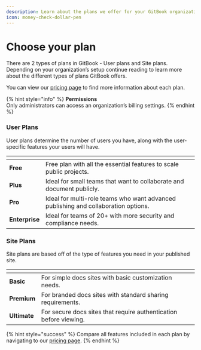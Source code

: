 ```yaml
---
description: Learn about the plans we offer for your GitBook organizations.
icon: money-check-dollar-pen
---
```


# Choose your plan

There are 2 types of plans in GitBook - User plans and Site plans. Depending on your organization’s setup continue reading to learn more about the different types of plans GitBook offers.

You can view our [pricing page](https://www.gitbook.com/pricing) to find more information about each plan.

{% hint style="info" %}
**Permissions**\
Only administrators can access an organization’s billing settings.
{% endhint %}

### User Plans

User plans determine the number of users you have, along with the user-specific features your users will have.

<table data-card-size="large" data-view="cards"><thead><tr><th></th><th></th></tr></thead><tbody><tr><td><strong>Free</strong></td><td>Free plan with all the essential features to scale public projects.</td></tr><tr><td><strong>Plus</strong></td><td>Ideal for small teams that want to collaborate and document publicly.</td></tr><tr><td><strong>Pro</strong></td><td>Ideal for multi-role teams who want advanced publishing and collaboration options.</td></tr><tr><td><strong>Enterprise</strong></td><td>Ideal for teams of 20+ with more security and compliance needs.</td></tr></tbody></table>

### Site Plans

Site plans are based off of the type of features you need in your published site.

<table data-view="cards"><thead><tr><th></th><th></th><th></th></tr></thead><tbody><tr><td><strong>Basic</strong></td><td>For simple docs sites with basic customization needs.</td><td></td></tr><tr><td><strong>Premium</strong></td><td>For branded docs sites with standard sharing requirements.</td><td></td></tr><tr><td><strong>Ultimate</strong></td><td>For secure docs sites that require authentication before viewing.</td><td></td></tr></tbody></table>

{% hint style="success" %}
Compare all features included in each plan by navigating to our [pricing page](https://www.gitbook.com/pricing#pricingTable).
{% endhint %}
